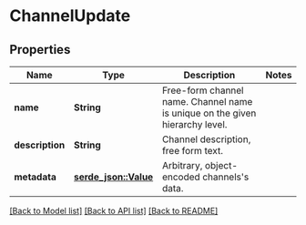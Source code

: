 # ChannelUpdate

## Properties

Name | Type | Description | Notes
------------ | ------------- | ------------- | -------------
**name** | **String** | Free-form channel name. Channel name is unique on the given hierarchy level. | 
**description** | **String** | Channel description, free form text. | 
**metadata** | [**serde_json::Value**](.md) | Arbitrary, object-encoded channels's data. | 

[[Back to Model list]](../README.md#documentation-for-models) [[Back to API list]](../README.md#documentation-for-api-endpoints) [[Back to README]](../README.md)


